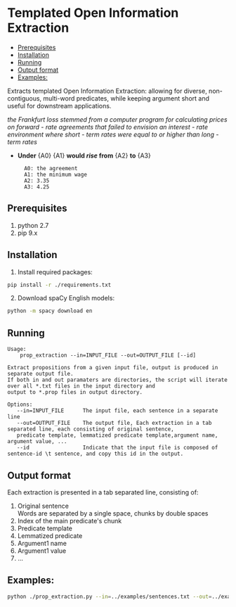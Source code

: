<!-- START doctoc generated TOC please keep comment here to allow auto update -->
<!-- DON'T EDIT THIS SECTION, INSTEAD RE-RUN doctoc TO UPDATE -->
# Templated Open Information Extraction

- [Prerequisites](#prerequisites)
- [Installation](#installation)
- [Running](#running)
- [Output format](#output-format)
- [Examples:](#examples)

<!-- END doctoc generated TOC please keep comment here to allow auto update -->

Extracts templated Open Information Extraction: allowing for diverse, non-contiguous, multi-word predicates, while keeping argument short and useful for downstream applications.

_the Frankfurt loss  stemmed  from  a computer program  for  calculating  prices  on  forward - rate agreements  that  failed  to envision  an interest - rate environment  where  short - term rates  were  equal  to  or  higher  than  long - term rates_

* **Under** {A0} {A1} **would *rise* from** {A2} **to** {A3}

        A0:	the agreement
        A1:	the minimum wage
        A2:	3.35
        A3:	4.25


## Prerequisites
1. python 2.7
2. pip 9.x

## Installation
1. Install required packages:<br>
```bash
pip install -r ./requirements.txt
```
2. Download spaCy English models:<br>
```bash
python -m spacy download en
```

## Running 
```
Usage:
    prop_extraction --in=INPUT_FILE --out=OUTPUT_FILE [--id]

Extract propositions from a given input file, output is produced in separate output file.
If both in and out paramaters are directories, the script will iterate over all *.txt files in the input directory and
output to *.prop files in output directory.

Options:
   --in=INPUT_FILE      The input file, each sentence in a separate line
   --out=OUTPUT_FILE    The output file, Each extraction in a tab separated line, each consisting of original sentence,
   predicate template, lemmatized predicate template,argument name, argument value, ...
   --id                 Indicate that the input file is composed of sentence-id \t sentence, and copy this id in the output.
```

## Output format

Each extraction is presented in a tab separated line, consisting of:
1. Original sentence <br>
Words are separated by a single space, chunks by double spaces
2. Index of the main predicate's chunk
3. Predicate template
4. Lemmatized predicate
6. Argument1 name
7. Argument1 value
8. ...

## Examples:
```bash
python ./prop_extraction.py --in=../examples/sentences.txt --out=../examples/sentences.prop
```

